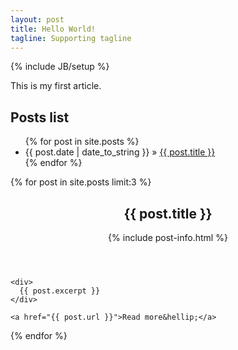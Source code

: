 ```yaml
---
layout: post
title: Hello World!
tagline: Supporting tagline
---
```

{% include JB/setup %}

This is my first article.

## Posts list

<ul class="posts">
  {% for post in site.posts %}
    <li><span>{{ post.date | date_to_string }}</span> &raquo; <a href="{{ BASE_PATH }}{{ post.url }}">{{ post.title }}</a></li>
  {% endfor %}
</ul>



{% for post in site.posts limit:3 %}
  <article class="post">
    <header>
      <h2>{{ post.title }}</h2>
      {% include post-info.html %}
    </header>

    <div>
      {{ post.excerpt }}
    </div>

    <a href="{{ post.url }}">Read more&hellip;</a>
  </article>
{% endfor %}

